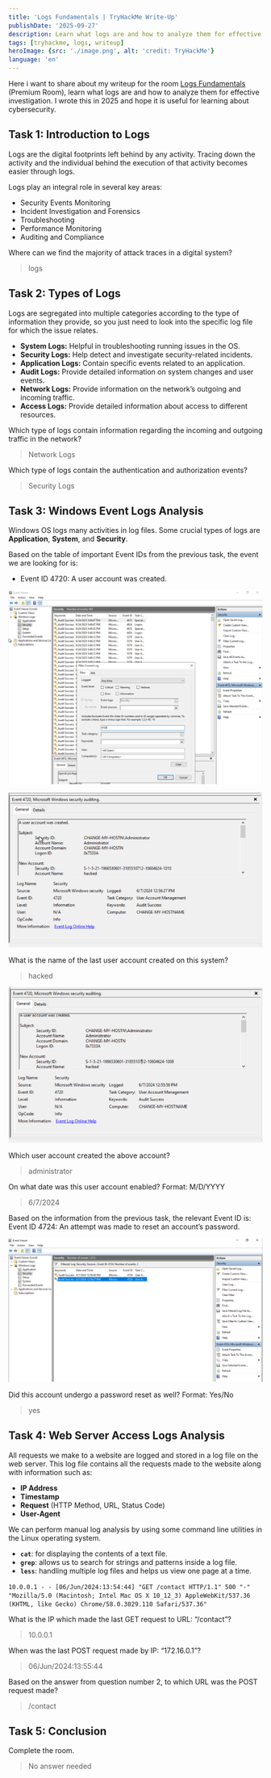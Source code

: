 ```yaml
---
title: 'Logs Fundamentals | TryHackMe Write-Up'
publishDate: '2025-09-27'
description: Learn what logs are and how to analyze them for effective investigation.
tags: [tryhackme, logs, writeup]
heroImage: {src: './image.png', alt: 'credit: TryHackMe'}
language: 'en'
---
```

Here i want to share about my writeup for the room [Logs Fundamentals](https://tryhackme.com/room/logsfundamentals) (Premium Room), learn what logs are and how to analyze them for effective investigation. I wrote this in 2025 and hope it is useful for learning about cybersecurity.

## Task 1: Introduction to Logs

Logs are the digital footprints left behind by any activity. Tracing down the activity and the individual behind the execution of that activity becomes easier through logs.

Logs play an integral role in several key areas:

- Security Events Monitoring
- Incident Investigation and Forensics
- Troubleshooting
- Performance Monitoring
- Auditing and Compliance

Where can we find the majority of attack traces in a digital system?
>logs

## Task 2: Types of Logs

Logs are segregated into multiple categories according to the type of information they provide, so you just need to look into the specific log file for which the issue relates.

- **System Logs:** Helpful in troubleshooting running issues in the OS.
- **Security Logs:** Help detect and investigate security-related incidents.
- **Application Logs:** Contain specific events related to an application.
- **Audit Logs:** Provide detailed information on system changes and user events.
- **Network Logs:** Provide information on the network’s outgoing and incoming traffic.
- **Access Logs:** Provide detailed information about access to different resources.

Which type of logs contain information regarding the incoming and outgoing traffic in the network?
>Network Logs

Which type of logs contain the authentication and authorization events?
>Security Logs

## Task 3: Windows Event Logs Analysis

Windows OS logs many activities in log files. Some crucial types of logs are **Application**, **System**, and **Security**.

Based on the table of important Event IDs from the previous task, the event we are looking for is:

- Event ID 4720: A user account was created.

![alt text](image-1.png)

![alt text](image-2.png)

What is the name of the last user account created on this system?
>hacked

![alt text](image-3.png)

Which user account created the above account?
>administrator

On what date was this user account enabled? Format: M/D/YYYY
>6/7/2024

Based on the information from the previous task, the relevant Event ID is:
Event ID 4724: An attempt was made to reset an account’s password.

![alt text](image-4.png)

Did this account undergo a password reset as well? Format: Yes/No
>yes

## Task 4: Web Server Access Logs Analysis

All requests we make to a website are logged and stored in a log file on the web server. This log file contains all the requests made to the website along with information such as:

- **IP Address**
- **Timestamp**
- **Request** (HTTP Method, URL, Status Code)
- **User-Agent**

We can perform manual log analysis by using some command line utilities in the Linux operating system.

- **`cat`**: for displaying the contents of a text file.
- **`grep`**: allows us to search for strings and patterns inside a log file.
- **`less`**: handling multiple log files and helps us view one page at a time.

`10.0.0.1 - - [06/Jun/2024:13:54:44] "GET /contact HTTP/1.1" 500 "-" "Mozilla/5.0 (Macintosh; Intel Mac OS X 10_12_3) AppleWebKit/537.36 (KHTML, like Gecko) Chrome/58.0.3029.110 Safari/537.36"`

What is the IP which made the last GET request to URL: “/contact”?
>10.0.0.1

When was the last POST request made by IP: “172.16.0.1”?
>06/Jun/2024:13:55:44

Based on the answer from question number 2, to which URL was the POST request made?
>/contact

## Task 5: Conclusion

Complete the room.
>No answer needed
